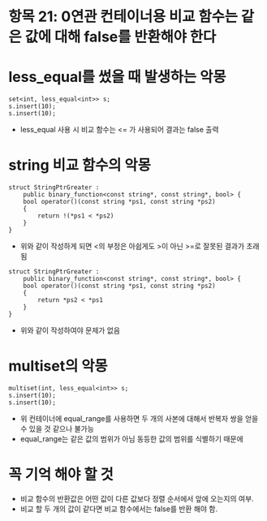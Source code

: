 # 항목 21: 0연관 컨테이너용 비교 함수는 같은 값에 대해 false를 반환해야 한다

# less_equal를 썼을 때 발생하는 악몽
```
set<int, less_equal<int>> s;
s.insert(10);
s.insert(10);
```
* less_equal 사용 시 비교 함수는 <= 가 사용되어 결과는 false 출력

# string 비교 함수의 악몽
```
struct StringPtrGreater :
    public binary_function<const string*, const string*, bool> {
    bool operator()(const string *ps1, const string *ps2)
    {
        return !(*ps1 < *ps2)
    }
}
```
* 위와 같이 작성하게 되면 <의 부정은 아쉽게도 >이 아닌 >=로 잘못된 결과가 초래됨
```
struct StringPtrGreater :
    public binary_function<const string*, const string*, bool> {
    bool operator()(const string *ps1, const string *ps2)
    {
        return *ps2 < *ps1
    }
}
```
* 위와 같이 작성하여야 문제가 없음

# multiset의 악몽
```
multiset(int, less_equal<int>> s;
s.insert(10);
s.insert(10);
```
* 위 컨테이너에 equal_range를 사용하면 두 개의 사본에 대해서 반복자 쌍을 얻을 수 있을 것 같으나 불가능
* equal_range는 같은 값의 범위가 아님 동등한 값의 범위를 식별하기 때문에

# 꼭 기억 해야 할 것
* 비교 함수의 반환값은 어떤 값이 다른 값보다 정렬 순서에서 앞에 오는지의 여부.
* 비교 할 두 개의 값이 같다면 비교 함수에서는 false를 반환 해야 함.
